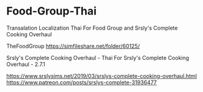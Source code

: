 # Food-Group-Thai
Transalation Localization Thai For Food Group and Srsly's Complete Cooking Overhaul 

TheFoodGroup
https://simfileshare.net/folder/60125/

Srsly's Complete Cooking Overhaul - Thai
For Srsly's Complete Cooking Overhaul - 2.7.1


https://www.srslysims.net/2019/03/srslys-complete-cooking-overhaul.html
https://www.patreon.com/posts/srslys-complete-31936477
